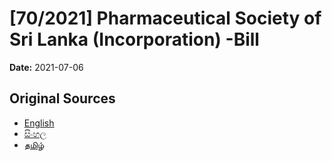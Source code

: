 # [70/2021] Pharmaceutical Society of Sri Lanka (Incorporation) -Bill

**Date:** 2021-07-06

## Original Sources

- [English](https://documents.gov.lk/view/bills/2021/7/70-2021_E.pdf)
- [සිංහල](https://documents.gov.lk/view/bills/2021/7/70-2021_S.pdf)
- [தமிழ்](https://documents.gov.lk/view/bills/2021/7/70-2021_T.pdf)
